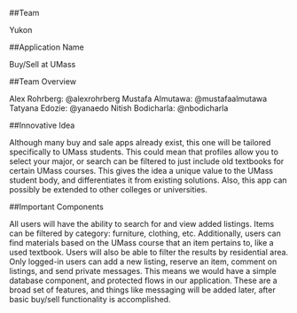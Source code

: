 ##Team

Yukon

##Application Name

Buy/Sell at UMass

##Team Overview

Alex Rohrberg: @alexrohrberg
Mustafa Almutawa: @mustafaalmutawa
Tatyana Edozie: @yanaedo
Nitish Bodicharla: @nbodicharla

##Innovative Idea

Although many buy and sale apps already exist, this one will be tailored specifically to UMass students. This could mean that profiles allow you to select your major, or search can be filtered to just include old textbooks for certain UMass courses. This gives the idea a unique value to the UMass student body, and differentiates it from existing solutions. Also, this app can possibly be extended to other colleges or universities.

##Important Components

All users will have the ability to search for and view added listings. Items can be filtered by category: furniture, clothing, etc. Additionally, users can find materials based on the UMass course that an item pertains to, like a used textbook. Users will also be able to filter the results by residential area. Only logged-in users can add a new listing, reserve an item, comment on listings, and send private messages. This means we would have a simple database component, and protected flows in our application. These are a broad set of features, and things like messaging will be added later, after basic buy/sell functionality is accomplished.
